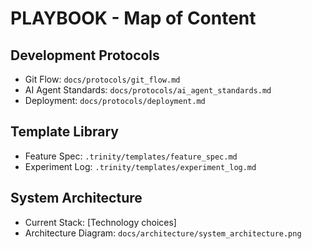 # PLAYBOOK - Map of Content

## Development Protocols
- Git Flow: `docs/protocols/git_flow.md`
- AI Agent Standards: `docs/protocols/ai_agent_standards.md`
- Deployment: `docs/protocols/deployment.md`

## Template Library
- Feature Spec: `.trinity/templates/feature_spec.md`
- Experiment Log: `.trinity/templates/experiment_log.md`

## System Architecture
- Current Stack: [Technology choices]
- Architecture Diagram: `docs/architecture/system_architecture.png`